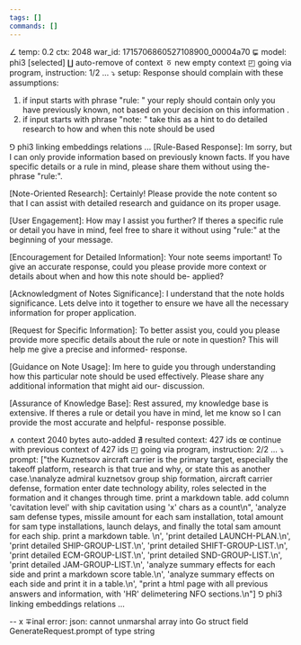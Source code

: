 ```yaml
---
tags: []
commands: []
---
```

∠ temp: 0.2 ctx: 2048 war_id: 1715706860527108900_00004a70
⋤ model: phi3 [selected]
∐ auto-remove of context
ㆆ new empty context
◰ going via program, instruction: 1/2 ...
⤵ setup: Response should complain with these assumptions:
1. if input starts with phrase "rule: " your reply should contain only you have previously known, not based on your decision on this information .
2. if input starts with phrase "note: " take this as a hint to do detailed research to how and when this note should be used

⅁ phi3 linking embeddings relations ...
[Rule-Based Response]: Im sorry, but I can only provide information based on previously known facts. If you have specific details or a rule in mind, please share them without using the-
phrase "rule:".

[Note-Oriented Research]: Certainly! Please provide the note content so that I can assist with detailed research and guidance on its proper usage.

[User Engagement]: How may I assist you further? If theres a specific rule or detail you have in mind, feel free to share it without using "rule:" at the beginning of your message.

[Encouragement for Detailed Information]: Your note seems important! To give an accurate response, could you please provide more context or details about when and how this note should be-
applied?

[Acknowledgment of Notes Significance]: I understand that the note holds significance. Lets delve into it together to ensure we have all the necessary information for proper application.

[Request for Specific Information]: To better assist you, could you please provide more specific details about the rule or note in question? This will help me give a precise and informed-
response.

[Guidance on Note Usage]: Im here to guide you through understanding how this particular note should be used effectively. Please share any additional information that might aid our-
discussion.

[Assurance of Knowledge Base]: Rest assured, my knowledge base is extensive. If theres a rule or detail you have in mind, let me know so I can provide the most accurate and helpful-
response possible.

∧ context 2040 bytes auto-added
∄ resulted context: 427 ids
œ continue with previous context of 427 ids
◰ going via program, instruction: 2/2 ...
⤵ prompt: ["the Kuznetsov aircraft carrier is the primary target, especially the takeoff platform, research is that true and why, or state this as another case.\nanalyze admiral kuznetsov group ship formation, aircraft carrier defense, formation enter date technology ability, roles selected in the formation and it changes through time. print a markdown table. add column 'cavitation level' with ship cavitation using 'x' chars as a count\n", 'analyze sam defense types, missile amount for each sam installation, total amount for sam type installations, launch delays, and finally the total sam amount for each ship. print a markdown table. \n', 'print detailed LAUNCH-PLAN.\n', 'print detailed SHIP-GROUP-LIST.\n', 'print detailed SHIFT-GROUP-LIST.\n', 'print detailed ECM-GROUP-LIST.\n', 'print detailed SND-GROUP-LIST.\n', 'print detailed JAM-GROUP-LIST.\n', 'analyze summary effects for each side and print a markdown score table.\n', 'analyze summary effects on each side and print it in a table.\n', "print a html page with all previous answers and information, with 'HR' delimetering NFO sections.\n"]
⅁ phi3 linking embeddings relations ...


--
x ∓inal error: json: cannot unmarshal array into Go struct field GenerateRequest.prompt of type string
